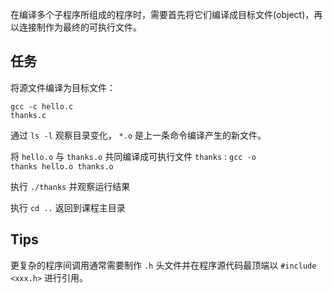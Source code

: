 在编译多个子程序所组成的程序时，需要首先将它们编译成目标文件(object)，再以连接制作为最终的可执行文件。

## 任务

将源文件编译为目标文件：

<code exec="gcc -c hello.c thanks.c">gcc -c hello.c thanks.c</code>

通过 <code exec="ls -l">ls -l</code> 观察目录变化， `*.o` 是上一条命令编译产生的新文件。

将 `hello.o` 与 `thanks.o` 共同编译成可执行文件 `thanks` :
<code exec="gcc -o thanks hello.o thanks.o">gcc -o thanks hello.o thanks.o</code>

执行 <code exec="./thanks">./thanks</code> 并观察运行结果

执行 <code exec="cd ..">cd ..</code> 返回到课程主目录

## Tips

更复杂的程序间调用通常需要制作 `.h` 头文件并在程序源代码最顶端以 `#include <xxx.h>` 进行引用。